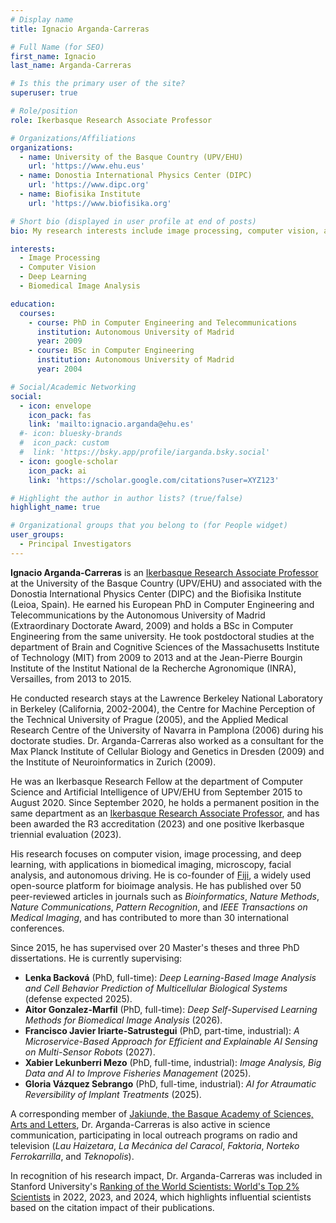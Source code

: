 ```yaml
---
# Display name
title: Ignacio Arganda-Carreras

# Full Name (for SEO)
first_name: Ignacio  
last_name: Arganda-Carreras

# Is this the primary user of the site?
superuser: true

# Role/position
role: Ikerbasque Research Associate Professor

# Organizations/Affiliations
organizations:
  - name: University of the Basque Country (UPV/EHU)
    url: 'https://www.ehu.eus'
  - name: Donostia International Physics Center (DIPC)
    url: 'https://www.dipc.org'
  - name: Biofisika Institute
    url: 'https://www.biofisika.org'

# Short bio (displayed in user profile at end of posts)
bio: My research interests include image processing, computer vision, and deep learning for biomedical applications.

interests:
  - Image Processing
  - Computer Vision
  - Deep Learning
  - Biomedical Image Analysis

education:
  courses:
    - course: PhD in Computer Engineering and Telecommunications
      institution: Autonomous University of Madrid
      year: 2009
    - course: BSc in Computer Engineering
      institution: Autonomous University of Madrid
      year: 2004

# Social/Academic Networking
social:
  - icon: envelope
    icon_pack: fas
    link: 'mailto:ignacio.arganda@ehu.es'
  #- icon: bluesky-brands
  #  icon_pack: custom
  #  link: 'https://bsky.app/profile/iarganda.bsky.social'
  - icon: google-scholar
    icon_pack: ai
    link: 'https://scholar.google.com/citations?user=XYZ123'

# Highlight the author in author lists? (true/false)
highlight_name: true

# Organizational groups that you belong to (for People widget)
user_groups:
  - Principal Investigators
---
```


**Ignacio Arganda-Carreras** is an [Ikerbasque Research Associate Professor](https://www.ikerbasque.net/en/ignacio-arganda-carreras) at the University of the Basque Country (UPV/EHU) and associated with the Donostia International Physics Center (DIPC) and the Biofisika Institute (Leioa, Spain). He earned his European PhD in Computer Engineering and Telecommunications by the Autonomous University of Madrid (Extraordinary Doctorate Award, 2009) and holds a BSc in Computer Engineering from the same university. He took postdoctoral studies at the department of Brain and Cognitive Sciences of the Massachusetts Institute of Technology (MIT) from 2009 to 2013 and at the Jean-Pierre Bourgin Institute of the Institut National de la Recherche Agronomique (INRA), Versailles, from 2013 to 2015.

He conducted research stays at the Lawrence Berkeley National Laboratory in Berkeley (California, 2002-2004), the Centre for Machine Perception of the Technical University of Prague (2005), and the Applied Medical Research Centre of the University of Navarra in Pamplona (2006) during his doctorate studies. Dr. Arganda-Carreras also worked as a consultant for the Max Planck Institute of Cellular Biology and Genetics in Dresden (2009) and the Institute of Neuroinformatics in Zurich (2009).

He was an Ikerbasque Research Fellow at the department of Computer Science and Artificial Intelligence of UPV/EHU from September 2015 to August 2020. Since September 2020, he holds a permanent position in the same department as an [Ikerbasque Research Associate Professor](https://www.ikerbasque.net/en/ignacio-arganda-carreras), and has been awarded the R3 accreditation (2023) and one positive Ikerbasque triennial evaluation (2023).

His research focuses on computer vision, image processing, and deep learning, with applications in biomedical imaging, microscopy, facial analysis, and autonomous driving. He is co-founder of [Fiji](https://fiji.sc), a widely used open-source platform for bioimage analysis. He has published over 50 peer-reviewed articles in journals such as *Bioinformatics*, *Nature Methods*, *Nature Communications*, *Pattern Recognition*, and *IEEE Transactions on Medical Imaging*, and has contributed to more than 30 international conferences.

Since 2015, he has supervised over 20 Master's theses and three PhD dissertations. He is currently supervising:

- **Lenka Backová** (PhD, full-time): *Deep Learning-Based Image Analysis and Cell Behavior Prediction of Multicellular Biological Systems* (defense expected 2025).
- **Aitor Gonzalez-Marfil** (PhD, full-time): *Deep Self-Supervised Learning Methods for Biomedical Image Analysis* (2026).
- **Francisco Javier Iriarte-Satrustegui** (PhD, part-time, industrial): *A Microservice-Based Approach for Efficient and Explainable AI Sensing on Multi-Sensor Robots* (2027).
- **Xabier Lekunberri Mezo** (PhD, full-time, industrial): *Image Analysis, Big Data and AI to Improve Fisheries Management* (2025).
- **Gloria Vázquez Sebrango** (PhD, full-time, industrial): *AI for Atraumatic Reversibility of Implant Treatments* (2025).

A corresponding member of [Jakiunde, the Basque Academy of Sciences, Arts and Letters](https://www.jakiunde.eus/en/), Dr. Arganda-Carreras is also active in science communication, participating in local outreach programs on radio and television (*Lau Haizetara*, *La Mecánica del Caracol*, *Faktoria*, *Norteko Ferrokarrilla*, and *Teknopolis*).


In recognition of his research impact, Dr. Arganda-Carreras was included in Stanford University's [Ranking of the World Scientists: World's Top 2% Scientists](https://elsevier.digitalcommonsdata.com/datasets/btchxktzyw/7) in 2022, 2023, and 2024, which highlights influential scientists based on the citation impact of their publications.
